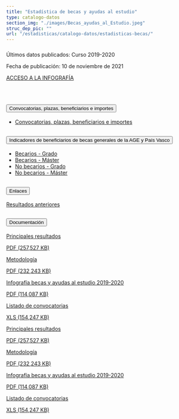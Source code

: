 ```yaml
---
title: "Estadística de becas y ayudas al estudio"
type: catalogo-datos
section_img: "./images/Becas_ayudas_al_Estudio.jpeg"
struc_dep_pic: ""
url: "/estadisticas/catalogo-datos/estadisticas-becas/" 
---             
```

<div class="row">
    <div class="col-lg-4 info_prev_card">
        <div class="card">
            <div class="card-body">
                                <h5 class="card-title"></h5>
                                <div class="content">
                                    <div class="text">
                                        <p class="text">Últimos datos publicados: Curso 2019-2020</p>
                                        <p class="text">Fecha de publicación: 10 de noviembre de 2021</p>
                                    </div>                                
                                </div>
                                <div class="col-12 box_buttons">
                                    <a href="{{<siteurl>}}/documentos/PDF/estadisticas/InfografiaBecas.pdf" type="button" class="btn btn_outline_blue" target="_blank">
                                        ACCESO A LA INFOGRAFÍA 
                                        <i class="icon far fa-images"></i>
                                        <i class="hover_icon far fa-images"></i>
                                    </a>
                                </div>
            </div>
        </div>
    </div>
    <div class="col-lg-8 card_img card_img_ip">
		<div class="card_content_img">
			<div class="img img-fluid" style="background: url('{{<siteurl>}}/images/estadisticas/becas.JPG');"></div>
		</div>
	</div>
</div>
<br><br>
<article>
    <div class="container container_xl_accoordion p-0">
        <div class="row mt-4">
            <div class="col-lg-12 content_collapse mb-120">
				<div class="accordion" id="accordionPanelsStayOpenExample">
					<div class="accordion-item">
						<h2 class="accordion-header" id="panelsStayOpen-headingOne">
							<button class="accordion-button collapsed" type="button" data-bs-toggle="collapse" data-bs-target="#panelsStayOpen-collapseOne" aria-expanded="false" aria-controls="panelsStayOpen-collapseOne">
							Convocatorias, plazas, beneficiarios e importes
							</button>
						</h2>
						<div id="panelsStayOpen-collapseOne" class="accordion-collapse collapse " aria-labelledby="panelsStayOpen-headingOne">
							<div class="accordion-body">
								<article id="section_link">
									<div class="container-fluid">
										<div class="row">
											<div class="col-12">
													<ul>
														<li><a href="http://estadisticas.mecd.gob.es/EducaDynPx/educabase/index.htm?type=pcaxis&path=/Universitaria/Becas/2021/Convocatorias&file=pcaxis&l=s0" target="_blank">Convocatorias, plazas, beneficiarios e importes <i class="fas fa-external-link-alt"></i></a> </li>
													</ul>
											</div>
										</div>
									</div>
								</article>
							</div>
						</div>
					</div>
					<div class="accordion-item">
						<h2 class="accordion-header" id="panelsStayOpen-headingTwo">
							<button class="accordion-button collapsed" type="button" data-bs-toggle="collapse" data-bs-target="#panelsStayOpen-collapseTwo" aria-expanded="false">
						Indicadores de beneficiarios de becas generales de la AGE y País Vasco
							</button>
						</h2>
						<div id="panelsStayOpen-collapseTwo" class="accordion-collapse collapse" aria-labelledby="panelsStayOpen-headingTwo">
							<div class="accordion-body">
								<article id="section_link">
									<div class="container-fluid">
										<div class="row">
											<div class="col-12">
												<ul>
													<li><a href="http://estadisticas.mecd.gob.es/EducaDynPx/educabase/index.htm?type=pcaxis&path=/Universitaria/Becas/2021/Rendimiento/Becarios/Grado&file=pcaxis&l=s0" target="_blank">Becarios - Grado  <i class="fas fa-external-link-alt"></i></a> </li>
													<li><a href="http://estadisticas.mecd.gob.es/EducaDynPx/educabase/index.htm?type=pcaxis&path=/Universitaria/Becas/2021/Rendimiento/Becarios/Master&file=pcaxis&l=s0" target="_blank">Becarios - Máster  <i class="fas fa-external-link-alt"></i></a> </li>
													<li><a href="http://estadisticas.mecd.gob.es/EducaDynPx/educabase/index.htm?type=pcaxis&path=/Universitaria/Becas/2021/Rendimiento/No_becarios/Grado&file=pcaxis&l=s0" target="_blank">No becarios - Grado  <i class="fas fa-external-link-alt"></i></a> </li>
													<li><a href="http://estadisticas.mecd.gob.es/EducaDynPx/educabase/index.htm?type=pcaxis&path=/Universitaria/Becas/2021/Rendimiento/No_becarios/Master&file=pcaxis&l=s0" target="_blank">No becarios - Máster  <i class="fas fa-external-link-alt"></i></a> </li>
												</ul>
											</div>
										</div>
									</div>
								</article>
							</div>
						</div>
					</div>
				</div>
			</div>
		</div>
	</div>
</article>	
<!-- -->
<section>
        <article>
            <div class="container">
                <div class="row justify-content-md-center">
                    <div class="col-md-10 content_collapse">
                        <div class="accordion accordion_alt" id="accordeonAlt">
                            <div class="accordion-item">
                                <h2 class="accordion-header" id="accordionAltHeading1">
                                    <button class="accordion-button expanded" type="button" data-bs-toggle="collapse" data-bs-target="#accordionAlt1" aria-expanded="false" aria-controls="accordionAlt1">
                                        <span class="icon"><i class="fas fa-link"></i></span>Enlaces
                                    </button>
                                </h2>
                                <div id="accordionAlt1" class="accordion-collapse collapse show" aria-labelledby="accordionAltHeading1">
                                    <div class="accordion-body">
                                        <div id="section_link">
                                            <div class="container-fluid sp">
                                                <div class="row w-100">
                                                    <div class="col-12">
                                                        <a href="https://www.educacionyfp.gob.es/servicios-al-ciudadano/estadisticas/universitaria/estadisticas/estadistica-indicadores-universitarios-copia.html" class="btn btn_link_icon" target="_blank">Resultados anteriores <i class="fas fa-external-link-alt"></i></a>
                                                    </div>
                                                </div>
											</div>
										</div>
									</div>
								</div>
							</div>
						</div>
					</div>
				</div>
                <div class="row justify-content-md-center">
                    <div class="col-md-10 content_collapse">
                        <div class="accordion accordion_alt" id="accordeonAlt">
                            <div class="accordion-item">
                                <h2 class="accordion-header" id="accordionAltHeading2">
                                    <button class="accordion-button expanded" type="button" data-bs-toggle="collapse" data-bs-target="#accordionAlt2" aria-expanded="false" aria-controls="accordionAlt2">
                                        <span class="icon"><i class="fas fa-file-pdf"></i></span>Documentación
                                    </button>
                                </h2>
                                <div id="accordionAlt2" class="accordion-collapse collapse show" aria-labelledby="accordionAltHeading2">
                                    <div class="accordion-body">
                                        <div id="section_link">
											<div class="container-fluid sp">
                                                <div class="row w-100">
                                                    <div class="col-lg-12 cards_download_cnt">
                                                        <div class="row jcc_mobile">
                                                            <div class="download_card">
                                                                <a class="card" href="{{<siteurl>}}documentos/PDF/estadisticas/Nota-Estadistica-de-Becas-2021.pdf" target="_blank">
                                                                    <div class="card-header">
                                                                        <i class="fal fa-download"></i>
                                                                    </div>
                                                                    <div class="card-body">
                                                                        <p class="text_body">Principales resultados</p>
                                                                        <p class="text_file">
                                                                            <i class="fal fa-file-pdf pdf_icon text-danger"></i> PDF (257,527 KB)
                                                                        </p>
                                                                    </div>
                                                                </a>
                                                            </div>
															<div class="download_card">
                                                                <a class="card" href="{{<siteurl>}}documentos/PDF/estadisticas/metodologia-estadistica-Becas.pdf" target="_blank">
                                                                    <div class="card-header">
                                                                        <i class="fal fa-download"></i>
                                                                    </div>
                                                                    <div class="card-body">
                                                                        <p class="text_body">Metodología</p>
                                                                        <p class="text_file">
                                                                            <i class="fal fa-file-pdf pdf_icon text-danger"></i> PDF (232,243 KB)
                                                                        </p>
                                                                    </div>
                                                                </a>
                                                            </div>
															<div class="download_card">
                                                                <a class="card" href="{{<siteurl>}}documentos/PDF/estadisticas/metodologia-estadistica-Becas.pdf" target="_blank">
                                                                    <div class="card-header">
                                                                        <i class="fal fa-download"></i>
                                                                    </div>
                                                                    <div class="card-body">
                                                                        <p class="text_body">Infografía becas y ayudas al estudio 2019-2020</p>
                                                                        <p class="text_file">
                                                                            <i class="fal fa-file-pdf pdf_icon text-danger"></i> PDF (114,087 KB)
                                                                        </p>
                                                                    </div>
                                                                </a>
                                                            </div>
															<div class="download_card">
                                                                <a class="card" href="{{<siteurl>}}documentos/excel/estadisticas/ListadoConvocatorias.xlsx" target="_blank">
                                                                    <div class="card-header">
                                                                        <i class="fal fa-download"></i>
                                                                    </div>
                                                                    <div class="card-body">
                                                                        <p class="text_body">Listado de convocatorias</p>
                                                                        <p class="text_file">
                                                                        <i class="far fa-file-excel text-success"></i> XLS (154,247 KB)
                                                                        </p>
                                                                    </div>
                                                                </a>
                                                            </div>
														</div>
                                                    </div>
<!-- MOBILE VERSION WITH SLIDER -->
                                                    <div class="col-12" id="section_box_download_card_slider">
                                                        <div class="swiper" id="slider_download_archive">
                                                          <div class="swiper-wrapper">
                                                            <div class="swiper-slide">
                                                                <div class="download_card">
                                                                    <a class="card" href="{{{<siteurl>}}documentos/PDF/estadisticas/Nota-Estadistica-de-Becas-2021.pdf" target="_blank">
                                                                        <div class="card-header">
                                                                            <i class="fal fa-download"></i>
                                                                        </div>
                                                                        <div class="card-body">
                                                                            <p class="text_body">Principales resultados</p>
                                                                            <p class="text_file">
                                                                                <i class="fal fa-file-pdf pdf_icon text-danger"></i> PDF (257,527 KB)
                                                                            </p>
                                                                        </div>
                                                                    </a>
                                                                </div>
																 <div class="download_card">
                                                                    <a class="card" href="{{<siteurl>}}documentos/PDF/estadisticas/METODOLOGEEU.pdf" target="_blank">
                                                                        <div class="card-header">
                                                                            <i class="fal fa-download"></i>
                                                                        </div>
                                                                        <div class="card-body">
                                                                            <p class="text_body">Metodología</p>
                                                                            <p class="text_file">
                                                                                <i class="fal fa-file-pdf pdf_icon text-danger"></i> PDF (232,243 KB)
                                                                            </p>
                                                                        </div>
                                                                    </a>
                                                                </div>
																<div class="download_card">
                                                                    <a class="card" href="{{<siteurl>}}documentos/PDF/estadisticas/InfografiaBecas.pdf" target="_blank">
                                                                        <div class="card-header">
                                                                            <i class="fal fa-download"></i>
                                                                        </div>
                                                                        <div class="card-body">
                                                                            <p class="text_body">Infografía becas y ayudas al estudio 2019-2020</p>
                                                                            <p class="text_file">
                                                                                <i class="fal fa-file-pdf pdf_icon text-danger"></i> PDF (114,087 KB)
                                                                            </p>
                                                                        </div>
                                                                    </a>
                                                                </div>
																<div class="download_card">
                                                                    <a class="card" href="{{<siteurl>}}documentos/excel/estadisticas/ListadoConvocatorias.xlsx" target="_blank">
                                                                        <div class="card-header">
                                                                            <i class="fal fa-download"></i>
                                                                        </div>
                                                                        <div class="card-body">
                                                                            <p class="text_body">Listado de convocatorias</p>
                                                                            <p class="text_file">
                                                                                <i class="far fa-file-excel text-success"></i> XLS (154,247 KB)
                                                                            </p>
                                                                        </div>
                                                                    </a>
                                                                </div>
                                                            </div>
															</div>
                                                          <div class="swiper-pagination"></div>
                                                        </div>
                                                    </div>
                                                </div>
                                            </div>
                                        </div>
                                    </div>
                                </div>
                          </div>
		</article> 
</section>